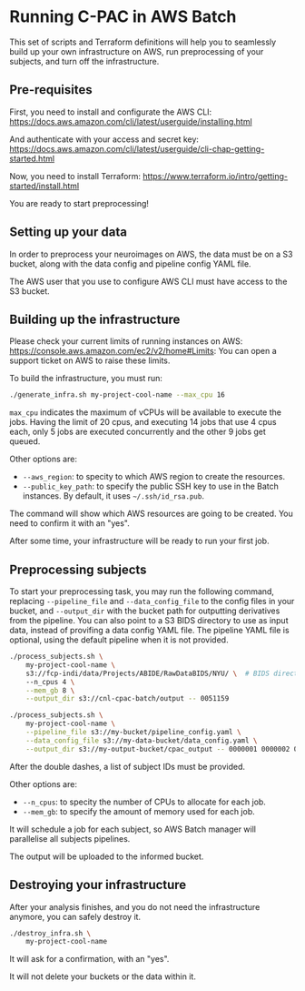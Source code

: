 # Running C-PAC in AWS Batch

This set of scripts and Terraform definitions will help you to seamlessly build up your own infrastructure on AWS, run preprocessing of your subjects, and turn off the infrastructure.
## Pre-requisites

First, you need to install and configurate the AWS CLI: https://docs.aws.amazon.com/cli/latest/userguide/installing.html

And authenticate with your access and secret key: https://docs.aws.amazon.com/cli/latest/userguide/cli-chap-getting-started.html

Now, you need to install Terraform: https://www.terraform.io/intro/getting-started/install.html

You are ready to start preprocessing!

## Setting up your data

In order to preprocess your neuroimages on AWS, the data must be on a S3 bucket, along with the data config and pipeline config YAML file.

The AWS user that you use to configure AWS CLI must have access to the S3 bucket.

## Building up the infrastructure

Please check your current limits of running instances on AWS: https://console.aws.amazon.com/ec2/v2/home#Limits:
You can open a support ticket on AWS to raise these limits.

To build the infrastructure, you must run:
```bash
./generate_infra.sh my-project-cool-name --max_cpu 16 
```

`max_cpu` indicates the maximum of vCPUs will be available to execute the jobs.
Having the limit of 20 cpus, and executing 14 jobs that use 4 cpus each, only 5 jobs are executed concurrently and the
other 9 jobs get queued.

Other options are:
* `--aws_region`: to specity to which AWS region to create the resources.
* `--public_key_path`: to specify the public SSH key to use in the Batch instances. By default, it uses `~/.ssh/id_rsa.pub`.

The command will show which AWS resources are going to be created. You need to confirm it with an "yes".

After some time, your infrastructure will be ready to run your first job.

## Preprocessing subjects

To start your preprocessing task, you may run the following command, replacing `--pipeline_file` and `--data_config_file` 
to the config files in your bucket, and `--output_dir` with the bucket path for outputting derivatives from the pipeline.
You can also point to a S3 BIDS directory to use as input data, instead of provifing a data config YAML file.
The pipeline YAML file is optional, using the default pipeline when it is not provided.

```bash
./process_subjects.sh \
    my-project-cool-name \
    s3://fcp-indi/data/Projects/ABIDE/RawDataBIDS/NYU/ \  # BIDS directory
    --n_cpus 4 \
    --mem_gb 8 \
    --output_dir s3://cnl-cpac-batch/output -- 0051159
```

```bash
./process_subjects.sh \
    my-project-cool-name \
    --pipeline_file s3://my-bucket/pipeline_config.yaml \
    --data_config_file s3://my-data-bucket/data_config.yaml \
    --output_dir s3://my-output-bucket/cpac_output -- 0000001 0000002 0000003 0000004
```

After the double dashes, a list of subject IDs must be provided.

Other options are:
* `--n_cpus`: to specity the number of CPUs to allocate for each job.
* `--mem_gb`: to specify the amount of memory used for each job.

It will schedule a job for each subject, so AWS Batch manager will parallelise all subjects pipelines.

The output will be uploaded to the informed bucket.

## Destroying your infrastructure

After your analysis finishes, and you do not need the infrastructure anymore, you can safely destroy it.

```bash
./destroy_infra.sh \
    my-project-cool-name
```

It will ask for a confirmation, with an "yes".

It will not delete your buckets or the data within it.

